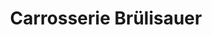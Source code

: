 ---
title: "Carrosserie Brülisauer"
url: /eggersriet/carrosserie-bruelisauer/
shop: Autowerkstatt
---